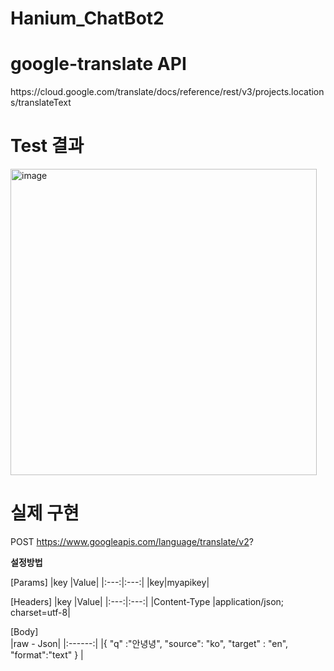 # Hanium_ChatBot2

# google-translate API
<p>
  https://cloud.google.com/translate/docs/reference/rest/v3/projects.locations/translateText
</p>

# Test 결과 
<img width="490" alt="image" src="https://github.com/gus1043/Hanium_ChatBot2/assets/80878955/37e07828-9bc2-4f23-a164-b85ba13f9f2a">

# 실제 구현
POST https://www.googleapis.com/language/translate/v2?

**설정방법**


[Params]
|key |Value|
|:---:|:---:|
|key|myapikey|



[Headers]
|key |Value|
|:---:|:---:|
|Content-Type   |application/json; charset=utf-8|



[Body]</br>
|raw - Json|
|:------:|
|{
"q" :"안녕녕",
"source": "ko",
"target" : "en",
"format":"text"
} |



